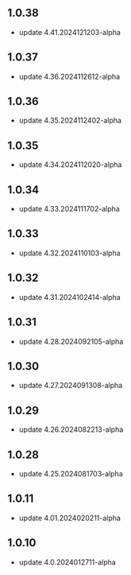 ## 1.0.38
* update 4.41.2024121203-alpha

## 1.0.37
* update 4.36.2024112612-alpha

## 1.0.36
* update 4.35.2024112402-alpha

## 1.0.35
* update 4.34.2024112020-alpha

## 1.0.34
* update 4.33.2024111702-alpha

## 1.0.33
* update 4.32.2024110103-alpha

## 1.0.32
* update 4.31.2024102414-alpha

## 1.0.31
* update 4.28.2024092105-alpha

## 1.0.30
* update 4.27.2024091308-alpha

## 1.0.29
* update 4.26.2024082213-alpha

## 1.0.28
* update 4.25.2024081703-alpha

## 1.0.11
* update 4.01.2024020211-alpha

## 1.0.10
* update 4.0.2024012711-alpha
